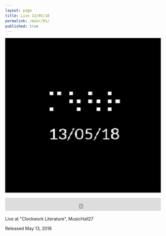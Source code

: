 ```yaml
---
layout: page
title: Live 13​/​05​/​18
permalink: /müür/01/
published: true
---
```

![](cover.png)

<iframe style="border: 0; width: 100%; height: 42px;" src="https://bandcamp.com/EmbeddedPlayer/album=1231617302/size=small/bgcol=333333/linkcol=ffffff/transparent=true/" seamless><a href="http://omega9.bandcamp.com/album/live-13-05-18">Live 13/05/18 by MÜÜR</a></iframe>

Live at "Clockwork Literature", MusicHall27

Released May 13, 2018 